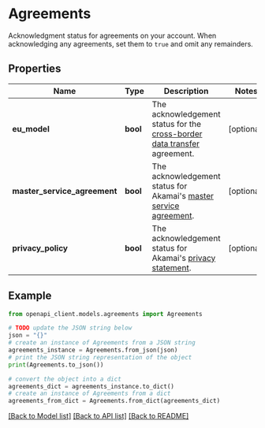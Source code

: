 # Agreements

Acknowledgment status for agreements on your account. When acknowledging any agreements, set them to `true` and omit any remainders.

## Properties

Name | Type | Description | Notes
------------ | ------------- | ------------- | -------------
**eu_model** | **bool** | The acknowledgement status for the [cross-border data transfer](https://www.akamai.com/legal/compliance/privacy-trust-center/cross-border-data-transfer-statement) agreement. | [optional] 
**master_service_agreement** | **bool** | The acknowledgement status for Akamai&#39;s [master service agreement](https://www.linode.com/legal-msa/). | [optional] 
**privacy_policy** | **bool** | The acknowledgement status for Akamai&#39;s [privacy statement](https://www.akamai.com/legal/privacy-statement). | [optional] 

## Example

```python
from openapi_client.models.agreements import Agreements

# TODO update the JSON string below
json = "{}"
# create an instance of Agreements from a JSON string
agreements_instance = Agreements.from_json(json)
# print the JSON string representation of the object
print(Agreements.to_json())

# convert the object into a dict
agreements_dict = agreements_instance.to_dict()
# create an instance of Agreements from a dict
agreements_from_dict = Agreements.from_dict(agreements_dict)
```
[[Back to Model list]](../README.md#documentation-for-models) [[Back to API list]](../README.md#documentation-for-api-endpoints) [[Back to README]](../README.md)


